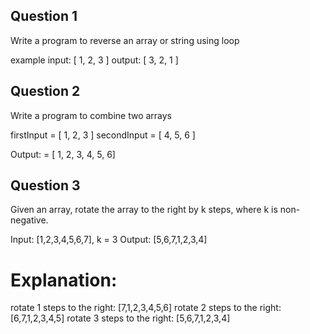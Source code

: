 ## Question 1
Write a program to reverse an array or string using loop

example
 input: [ 1, 2, 3 ] 
 output: [ 3, 2, 1 ]

## Question 2
Write a program to combine two arrays

 firstInput =  [ 1, 2, 3 ] 
 secondInput = [ 4, 5, 6 ]

Output: = [ 1, 2, 3, 4, 5, 6]

## Question 3 
Given an array, rotate the array to the right by k steps, where k is non-negative.

Input:  [1,2,3,4,5,6,7], k = 3
Output: [5,6,7,1,2,3,4]
# Explanation:
rotate 1 steps to the right: [7,1,2,3,4,5,6]
rotate 2 steps to the right: [6,7,1,2,3,4,5]
rotate 3 steps to the right: [5,6,7,1,2,3,4]



